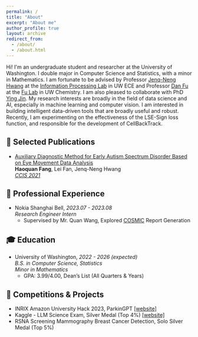 ```yaml
---
permalink: /
title: "About"
excerpt: "About me"
author_profile: true
layout: archive
redirect_from: 
  - /about/
  - /about.html
---
```


Hi! I'm an undergraduate student and researcher at the University of Washington. I double major in Computer Science and Statistics, with a minor in Mathematics. I am fortunate to be advised by Professor [Jenq-Neng Hwang](https://people.ece.uw.edu/hwang/) at the [Information Processing Lab](https://ipl-uw.github.io/) in UW ECE and Professor [Dan Fu](https://chem.washington.edu/people/dan-fu) at the [Fu Lab](https://sites.uw.edu/fudanlab/) in UW Chemistry. I am also pleased to collaborate with PhD [Ying Jin](http://jinying.io/). My research interests are broadly in the field of data science and AI, especially in machine learning and computer vision. I am interested in building intelligent data-driven tools that are broadly useful and robust. Recently, I am experimenting on the effectiveness of the LSE-Sign loss function, and responsible for the development of CellBackTrack.

## 📑 Selected Publications
- [Auxiliary Diagnostic Method for Early Autism Spectrum Disorder Based on Eye Movement Data Analysis](https://ieeexplore.ieee.org/document/9754665)
<br>**Haoquan Fang**, Lei Fan, Jenq-Neng Hwang
<br><ins>*CCIS 2021*</ins>

## 💼 Professional Experience
- Nokia Shanghai Bell, *2023.07 - 2023.08*
<br>*Research Engineer Intern*
  - Supervised by Mr. Quan Wang, Explored [COSMIC](https://cosmic-sizing.org/) Report Generation

## 🎓 Education
- University of Washington, *2022 - 2026 (expected)*
<br>*B.S. in Computer Science, Statistics*
<br>*Minor in Mathematics*
  - GPA: 3.99/4.00, Dean’s List (All Quarters & Years)

## 🏅 Competitions & Projects
- INRIX Amazon University Hack 2023, ParkinGPT [[website]](https://devpost.com/software/destchat)
- Kaggle - LLM Science Exam, Silver Medal (Top 4%) [[website]](https://www.kaggle.com/competitions/kaggle-llm-science-exam/discussion/446303)
- RSNA Screening Mammography Breast Cancer Detection, Solo Silver Medal (Top 5%)

